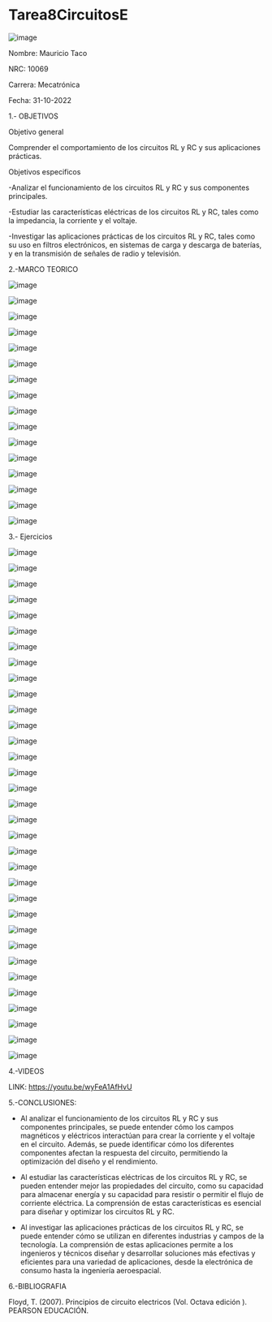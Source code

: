 # Tarea8CircuitosE

![image](https://user-images.githubusercontent.com/116677544/202339173-34d5623a-bb07-4f1e-af6e-d683e5fc623a.png)

Nombre: Mauricio Taco

NRC: 10069

Carrera: Mecatrónica

Fecha: 31-10-2022

1.- OBJETIVOS

Objetivo general

Comprender el comportamiento de los circuitos RL y RC y sus aplicaciones prácticas.

Objetivos especificos

-Analizar el funcionamiento de los circuitos RL y RC y sus componentes principales.

-Estudiar las características eléctricas de los circuitos RL y RC, tales como la impedancia, la corriente y el voltaje.

-Investigar las aplicaciones prácticas de los circuitos RL y RC, tales como su uso en filtros electrónicos, en sistemas de carga y descarga de baterías, y en la transmisión de señales de radio y televisión.

2.-MARCO TEORICO

![image](https://user-images.githubusercontent.com/116677544/221452794-fa9e8e49-354d-4ad6-8784-b1f15e6c8e2f.png)

![image](https://user-images.githubusercontent.com/116677544/221452849-3fc157c6-a4c2-45dd-b098-2c00e27d4ed5.png)

![image](https://user-images.githubusercontent.com/116677544/221452867-9fc20cab-3552-42c2-b8ec-92e1ecb022d5.png)

![image](https://user-images.githubusercontent.com/116677544/221452889-95aba005-f8cd-4319-bace-2eaff928dd2c.png)

![image](https://user-images.githubusercontent.com/116677544/221452952-4c59a324-2b9c-4f9b-a48e-dfdcc542dd25.png)

![image](https://user-images.githubusercontent.com/116677544/221452978-d1b29070-c385-47e4-aafa-bd9c76f61413.png)

![image](https://user-images.githubusercontent.com/116677544/221453025-669590f9-0690-495b-a58f-ad3cbc1ddc6f.png)

![image](https://user-images.githubusercontent.com/116677544/221453049-6d5fb7ab-b2fb-4584-9fea-3b148457575a.png)

![image](https://user-images.githubusercontent.com/116677544/221453086-d257a05e-7242-4c2f-b86c-ec3fd37179ea.png)

![image](https://user-images.githubusercontent.com/116677544/221453113-f698bdbb-799a-43d3-8311-60a3df85848e.png)

![image](https://user-images.githubusercontent.com/116677544/221453147-9a649f81-c8ce-437e-865c-f6171fe38501.png)

![image](https://user-images.githubusercontent.com/116677544/221453189-2a95889c-d349-4bf2-978e-7d8639b93ef3.png)

![image](https://user-images.githubusercontent.com/116677544/221453215-8e04ec22-0d8a-4954-aadb-700b7fcfc447.png)

![image](https://user-images.githubusercontent.com/116677544/221453243-31451ba9-3e6a-4cd5-b15d-35bf141006b0.png)

![image](https://user-images.githubusercontent.com/116677544/221453269-e896fc47-c58b-46f3-8382-c5eb9faae02e.png)

![image](https://user-images.githubusercontent.com/116677544/221453317-f2ad12b2-647b-4b62-a248-30429d593b00.png)

3.- Ejercicios

![image](https://user-images.githubusercontent.com/116677544/221453748-d68649f5-7be9-4aad-a545-e118b554d401.png)

![image](https://user-images.githubusercontent.com/116677544/221453785-1f15b928-1ae7-4b46-aed2-79910b585d62.png)

![image](https://user-images.githubusercontent.com/116677544/221453845-ae29c054-a458-40f3-8a1e-97fb302932a1.png)

![image](https://user-images.githubusercontent.com/116677544/221453872-0ae894f8-6bce-4b77-be77-d8cdf2138a81.png)

![image](https://user-images.githubusercontent.com/116677544/221453907-281f43bc-d067-45c8-8588-e760433482c0.png)

![image](https://user-images.githubusercontent.com/116677544/221453933-7db63602-52ce-42be-831e-f9742e045f18.png)

![image](https://user-images.githubusercontent.com/116677544/221453959-9d79267a-286e-4f1d-97c4-9923a535ed2e.png)

![image](https://user-images.githubusercontent.com/116677544/221453979-74ec9fb5-f5be-44f7-985e-547bb25fc7ff.png)

![image](https://user-images.githubusercontent.com/116677544/221454018-f8286034-7c4f-4930-acd7-46fe0c69da31.png)

![image](https://user-images.githubusercontent.com/116677544/221454055-b2a58f7e-f56a-4679-9ddf-b534afd0259f.png)

![image](https://user-images.githubusercontent.com/116677544/221454119-e074b2c2-da18-4900-a147-efebc1768b36.png)

![image](https://user-images.githubusercontent.com/116677544/221454161-5c88d832-133b-45fa-a8a5-d0c55e6d3e36.png)

![image](https://user-images.githubusercontent.com/116677544/221454194-b8b83121-22c0-47de-ac00-0d9126375732.png)

![image](https://user-images.githubusercontent.com/116677544/221454239-774307b7-66de-4a3f-8356-09b5d27cd4fc.png)

![image](https://user-images.githubusercontent.com/116677544/221454270-f83e8054-232b-4bb5-8cbd-f8a72baaf0d3.png)

![image](https://user-images.githubusercontent.com/116677544/221454309-c1852ee4-f9e4-49b7-a74e-059b49682e95.png)

![image](https://user-images.githubusercontent.com/116677544/221454367-d6eb4cf8-b38e-408a-ab92-88a26d8dddf2.png)

![image](https://user-images.githubusercontent.com/116677544/221454405-ef148273-03ac-4c24-bf94-951d642a9d3a.png)

![image](https://user-images.githubusercontent.com/116677544/221454438-88e523f3-61a5-43eb-b5f4-559cb8f2bfae.png)

![image](https://user-images.githubusercontent.com/116677544/221454525-781df8a1-3b21-4d8c-990a-eb8fd9c3ecad.png)

![image](https://user-images.githubusercontent.com/116677544/221454559-0d6de8c7-6d22-4f0e-bd86-ad047840d6af.png)

![image](https://user-images.githubusercontent.com/116677544/221454610-576479c8-3f59-4b60-b311-f8a7d76e51c6.png)

![image](https://user-images.githubusercontent.com/116677544/221454644-752e5286-59b8-4e64-963f-2f96e09d732c.png)

![image](https://user-images.githubusercontent.com/116677544/221454675-2247312a-6c08-4f9d-83ac-5b23aea4052d.png)

![image](https://user-images.githubusercontent.com/116677544/221454718-3719e92b-2600-46ea-addb-62350e1ad41e.png)

![image](https://user-images.githubusercontent.com/116677544/221454750-75a7f33e-a5dc-4004-a6c0-83fa7e67d4e4.png)

![image](https://user-images.githubusercontent.com/116677544/221454800-fefbf7a5-4a0e-4a86-b11c-6d4a7a6926dc.png)

![image](https://user-images.githubusercontent.com/116677544/221454855-fcf6e93f-84b1-4aa0-9544-00833de95b47.png)

![image](https://user-images.githubusercontent.com/116677544/221454888-cb3e723e-74f6-4519-9a92-539372b9b4f9.png)

![image](https://user-images.githubusercontent.com/116677544/221454906-9ccba0b5-4bd7-4452-b73b-eddad85948ac.png)

![image](https://user-images.githubusercontent.com/116677544/221454941-43d4e6e0-8d8a-41d0-b468-fc0bf49bafaa.png)

![image](https://user-images.githubusercontent.com/116677544/221454975-0aa10ca6-58db-4359-bf57-9be8630801cf.png)

![image](https://user-images.githubusercontent.com/116677544/221455011-294772fd-f3f8-48fb-9441-2b3a184fc0b1.png)


4.-VIDEOS

LINK: https://youtu.be/wyFeA1AfHvU

5.-CONCLUSIONES:

- Al analizar el funcionamiento de los circuitos RL y RC y sus componentes principales, se puede entender cómo los campos magnéticos y eléctricos interactúan para crear la corriente y el voltaje en el circuito. Además, se puede identificar cómo los diferentes componentes afectan la respuesta del circuito, permitiendo la optimización del diseño y el rendimiento.

- Al estudiar las características eléctricas de los circuitos RL y RC, se pueden entender mejor las propiedades del circuito, como su capacidad para almacenar energía y su capacidad para resistir o permitir el flujo de corriente eléctrica. La comprensión de estas características es esencial para diseñar y optimizar los circuitos RL y RC.

- Al investigar las aplicaciones prácticas de los circuitos RL y RC, se puede entender cómo se utilizan en diferentes industrias y campos de la tecnología. La comprensión de estas aplicaciones permite a los ingenieros y técnicos diseñar y desarrollar soluciones más efectivas y eficientes para una variedad de aplicaciones, desde la electrónica de consumo hasta la ingeniería aeroespacial.

6.-BIBLIOGRAFIA

Floyd, T. (2007). Principios de circuito electricos (Vol. Octava edición ). PEARSON EDUCACIÓN.



